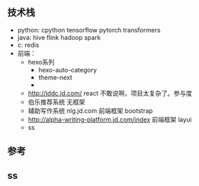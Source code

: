 


## 技术栈

- python: cpython tensorflow pytorch transformers
- java:  hive flink hadoop spark
- c:  redis
- 前端：
  - hexo系列
    - hexo-auto-category
    - theme-next
    -  
  - http://jddc.jd.com/   react  不敢说啊，项目太复杂了。参与度
  - 伯乐推荐系统  无框架
  - 辅助写作系统 nlg.jd.com  前端框架 bootstrap
  - http://alpha-writing-platform.jd.com/index    前端框架 layui
  - ss



## 参考




## ss
